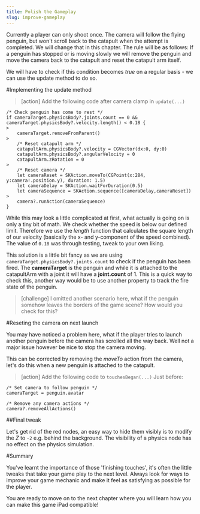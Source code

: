 ```yaml
---
title: Polish the Gameplay
slug: improve-gameplay
---
```


Currently a player can only shoot once. The camera will follow the flying penguin, but won't scroll back to the catapult when the attempt is completed. We will change that in this chapter. The rule will be as follows: If a penguin has stopped or is moving slowly we will remove the penguin and move the camera back to the catapult and reset the catapult arm itself.

We will have to check if this condition becomes *true* on a regular basis - we can use the update method to do so.

#Implementing the update method

> [action]
> Add the following code after camera clamp in `update(...)`
```
/* Check penguin has come to rest */
if cameraTarget.physicsBody?.joints.count == 0 && cameraTarget.physicsBody?.velocity.length() < 0.18 {
>
    cameraTarget.removeFromParent()
>
    /* Reset catapult arm */
    catapultArm.physicsBody?.velocity = CGVector(dx:0, dy:0)
    catapultArm.physicsBody?.angularVelocity = 0
    catapultArm.zRotation = 0
>
    /* Reset camera */
    let cameraReset = SKAction.moveTo(CGPoint(x:284, y:camera!.position.y), duration: 1.5)
    let cameraDelay = SKAction.waitForDuration(0.5)
    let cameraSequence = SKAction.sequence([cameraDelay,cameraReset])
>
    camera?.runAction(cameraSequence)
}
```

While this may look a little complicated at first, what actually is going on is only a tiny bit of math. We check whether the speed is below our defined limit. Therefore we use the *length* function that calculates the square length of our velocity (basically the x- and y-component of the speed combined). The value of `0.18` was through testing, tweak to your own liking.

This solution is a little bit fancy as we are using `cameraTarget.physicsBody?.joints.count` to check if the penguin has been fired.
The **cameraTarget** is the penguin and while it is attached to the catapultArm with a joint it will have a **joint.count** of 1.  This is a quick way to check this, another way would be to use another property to track the fire state of the penguin.

> [challenge]
> I omitted another scenario here, what if the penguin somehow leaves the borders of the game scene? How would you check for this?

#Reseting the camera on next launch

You may have noticed a problem here, what if the player tries to launch another penguin before the camera has scrolled all the way back.
Well not a major issue however be nice to stop the camera moving.

This can be corrected by removing the *moveTo* action from the camera, let's do this when a new penguin is attached to the catapult.

> [action]
> Add the following code to `touchesBegan(...)`
> Just before:
>
```
/* Set camera to follow penguin */
cameraTarget = penguin.avatar
```
>
```
/* Remove any camera actions */
camera?.removeAllActions()
```
>

##Final tweak

Let's get rid of the red nodes, an easy way to hide them visibly is to modify the *Z* to `-2` e.g. behind the background.  The visibility of a physics node has no effect on the physics simulation.

#Summary

You've learnt the importance of those 'finishing touches', it's often the little tweaks that take your game play to the next level.
Always look for ways to improve your game mechanic and make it feel as satisfying as possible for the player.

You are ready to move on to the next chapter where you will learn how you can make this game iPad compatible!

